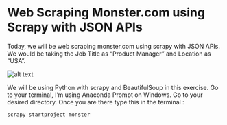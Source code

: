 # Web Scraping Monster.com using Scrapy with JSON APIs

Today, we will be web scraping monster.com using scrapy with JSON APIs. We would be taking the Job Title as “Product Manager” and Location as “USA”.

![alt text](https://cdn-images-1.medium.com/max/1200/1*bGNqByOzzc7Clx0p_ObHLA.jpeg)

We will be using Python with scrapy and BeautifulSoup in this exercise. Go to your terminal, I’m using Anaconda Prompt on Windows. Go to your desired directory. Once you are there type this in the terminal :
```
scrapy startproject monster
```

